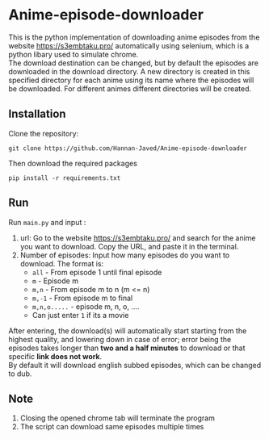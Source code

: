 # Anime-episode-downloader
This is the python implementation of downloading anime episodes from the website https://s3embtaku.pro/ automatically using selenium, which is a python libary used to simulate chrome.<br>
The download destination can be changed, but by default the episodes are downloaded in the download directory. A new directory is created in this specified directory for each anime using its name where the episodes will be downloaded. For different animes different directories will be created.
## Installation
Clone the repository:
```
git clone https://github.com/Hannan-Javed/Anime-episode-downloader
```
Then download the required packages
```shell
pip install -r requirements.txt
```
## Run
Run `main.py` and input :
1. url: Go to the website https://s3embtaku.pro/ and search for the anime you want to download. Copy the URL, and paste it in the terminal.
2. Number of episodes: Input how many episodes do you want to download. The format is:
    - `all` - From episode 1 until final episode
    - `m` - Episode m
    - `m,n` - From episode m to n (m <= n)
    - `m,-1` - From episode m to final
    - `m,n,o.....` - episode m, n, o, ....
    - Can just enter `1` if its a movie

After entering, the download(s) will automatically start starting from the highest quality, and lowering down in case of error; error being the episodes takes longer than **two and a half minutes** to download or that specific **link does not work**.<br>
By default it will download english subbed episodes, which can be changed to dub.
## Note
1. Closing the opened chrome tab will terminate the program
2. The script can download same episodes multiple times